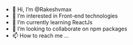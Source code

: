 - 👋 Hi, I’m @Rakeshvmax
- 👀 I’m interested in Front-end technologies
- 🌱 I’m currently learning ReactJs
- 💞️ I’m looking to collaborate on npm packages
- 📫 How to reach me ...

<!---
Rakeshvmax/Rakeshvmax is a ✨ special ✨ repository because its `README.md` (this file) appears on your GitHub profile.
You can click the Preview link to take a look at your changes.
--->
